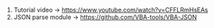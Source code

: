 1. Tutorial video -> https://www.youtube.com/watch?v=CFFLRmHsEAs
2. JSON parse module -> https://github.com/VBA-tools/VBA-JSON
